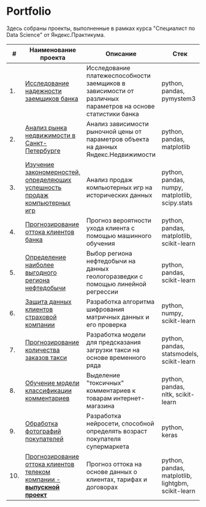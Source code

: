 # Portfolio

Здесь собраны проекты, выполненные в рамках курса "Специалист по Data Science" от Яндекс.Практикума.

| #    | Наименование проекта                | Описание                                                     | Стек                                                         |
| ---- | ------------------------------------------------------------ | ------------------------------------------------------------ | ------------------------------------------------------------ |
| 1.   | [Исследование надежности заемщиков банка](https://github.com/ILWT/portfolio/tree/main/credit_score_analysis) | Исследование платежеспособности заемщиков в зависимости от различных параметров на основе статистики банка | python, pandas, pymystem3 |
| 2.   | [Анализ рынка недвижимости в Санкт-Петербурге](https://github.com/ILWT/portfolio/tree/main/real_estate_market_analysis) | Анализ зависимости рыночной цены от параметров объекта на данных Яндекс.Недвижимости | python, pandas, matplotlib |
| 3.   | [Изучение закономерностей, определяющих успешность продаж компьютерных игр](https://github.com/ILWT/portfolio/tree/main/computer_games_market_analysis) | Анализ продаж компьютерных игр на исторических данных | python, pandas, numpy, matplotlib, scipy.stats |
| 4.   | [Прогнозирование оттока клиентов банка](https://github.com/ILWT/portfolio/tree/main/bank_clients_turnover) | Прогноз вероятности ухода клиента с помощью машинного обучения | python, pandas, matplotlib, scikit-learn |
| 5.   | [Определение наиболее выгодного региона нефтедобычи](https://github.com/ILWT/portfolio/tree/main/oil_production) | Выбор региона нефтедобычи на данных геологоразведки с помощью линейной регрессии | python, pandas, scikit-learn |
| 6.   | [Защита данных клиентов страховой компании](https://github.com/ILWT/portfolio/tree/main/data_encryption) | Разработка алгоритма шифрования матричных данных и его проверка | python, numpy, scikit-learn |
| 7.   | [Прогнозирование количества заказов такси](https://github.com/ILWT/portfolio/tree/main/taxi_service_load) | Разработка модели для предсказания загрузки такси на основе временного ряда | python, pandas, statsmodels, scikit-learn |
| 8.   | [Обучение модели классификации комментариев](https://github.com/ILWT/portfolio/tree/main/comments_classification) | Выделение "токсичных" комментариев к товарам интернет-магазина | python, pandas, nltk, scikit-learn |
| 9.   | [Обработка фотографий покупателей](https://github.com/ILWT/portfolio/tree/main/age_by_photo) | Разработка нейросети, способной определять возраст покупателя супермаркета | python, keras |
| 10.  | [Прогнозирование оттока клиентов телеком компании - **выпускной проект**](https://github.com/ILWT/portfolio/tree/main/telecom_clients_turnover_final_project) | Прогноз оттока на основе данных о клиентах, тарифах и договорах | python, pandas, matplotlib, lightgbm, scikit-learn | 

